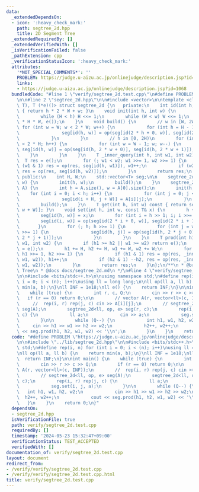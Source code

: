 ```yaml
---
data:
  _extendedDependsOn:
  - icon: ':heavy_check_mark:'
    path: segtree_2d.hpp
    title: 2D Segment Tree
  _extendedRequiredBy: []
  _extendedVerifiedWith: []
  _isVerificationFailed: false
  _pathExtension: cpp
  _verificationStatusIcon: ':heavy_check_mark:'
  attributes:
    '*NOT_SPECIAL_COMMENTS*': ''
    PROBLEM: https://judge.u-aizu.ac.jp/onlinejudge/description.jsp?id=1068
    links:
    - https://judge.u-aizu.ac.jp/onlinejudge/description.jsp?id=1068
  bundledCode: "#line 1 \"verify/segtree_2d.test.cpp\"\n#define PROBLEM \"https://judge.u-aizu.ac.jp/onlinejudge/description.jsp?id=1068\"\
    \n\n#line 2 \"segtree_2d.hpp\"\n\n#include <vector>\n\ntemplate <class T, T (*op)(T,\
    \ T), T (*e)()> struct segtree_2d {\n   private:\n    int id(int h, int w) const\
    \ { return h * 2 * W + w; }\n    void init(int h, int w) {\n        H = W = 1;\n\
    \        while (H < h) H <<= 1;\n        while (W < w) W <<= 1;\n        seg.assign(4\
    \ * H * W, e());\n    }\n    void build() {\n        // w in [W, 2W)\n       \
    \ for (int w = W; w < 2 * W; w++) {\n            for (int h = H - 1; h; h--) {\n\
    \                seg[id(h, w)] = op(seg[id(2 * h + 0, w)], seg[id(2 * h + 1, w)]);\n\
    \            }\n        }\n        // h in [0, 2H)\n        for (int h = 0; h\
    \ < 2 * H; h++) {\n            for (int w = W - 1; w; w--) {\n               \
    \ seg[id(h, w)] = op(seg[id(h, 2 * w + 0)], seg[id(h, 2 * w + 1)]);\n        \
    \    }\n        }\n    }\n    T _inner_query(int h, int w1, int w2) {\n      \
    \  T res = e();\n        for (; w1 < w2; w1 >>= 1, w2 >>= 1) {\n            if\
    \ (w1 & 1) res = op(res, seg[id(h, w1)]), w1++;\n            if (w2 & 1) --w2,\
    \ res = op(res, seg[id(h, w2)]);\n        }\n        return res;\n    }\n\n  \
    \ public:\n    int H, W;\n    std::vector<T> seg;\n\n    segtree_2d(int h, int\
    \ w) {\n        init(h, w);\n        build();\n    }\n    segtree_2d(const std::vector<std::vector<T>>&\
    \ A) {\n        int h = A.size(), w = A[0].size();\n        init(h, w);\n    \
    \    for (int i = 0; i < h; i++) {\n            for (int j = 0; j < w; j++) {\n\
    \                seg[id(i + H, j + W)] = A[i][j];\n            }\n        }\n\
    \        build();\n    }\n    T get(int h, int w) const { return seg[id(h + H,\
    \ w + W)]; }\n    void set(int h, int w, const T& x) {\n        h += H, w += W;\n\
    \        seg[id(h, w)] = x;\n        for (int i = h >> 1; i; i >>= 1) {\n    \
    \        seg[id(i, w)] = op(seg[id(2 * i + 0, w)], seg[id(2 * i + 1, w)]);\n \
    \       }\n        for (; h; h >>= 1) {\n            for (int j = w >> 1; j; j\
    \ >>= 1) {\n                seg[id(h, j)] = op(seg[id(h, 2 * j + 0)], seg[id(h,\
    \ 2 * j + 1)]);\n            }\n        }\n    }\n    T prod(int h1, int h2, int\
    \ w1, int w2) {\n        if (h1 >= h2 || w1 >= w2) return e();\n        T res\
    \ = e();\n        h1 += H, h2 += H, w1 += W, w2 += W;\n        for (; h1 < h2;\
    \ h1 >>= 1, h2 >>= 1) {\n            if (h1 & 1) res = op(res, _inner_query(h1,\
    \ w1, w2)), h1++;\n            if (h2 & 1) --h2, res = op(res, _inner_query(h2,\
    \ w1, w2));\n        }\n        return res;\n    }\n};\n/**\n * @brief 2D Segment\
    \ Tree\n * @docs docs/segtree_2d.md\n */\n#line 4 \"verify/segtree_2d.test.cpp\"\
    \n\n#include <bits/stdc++.h>\n\nusing namespace std;\n#define rep(i, n) for (int\
    \ i = 0; i < (n); i++)\nusing ll = long long;\n\nll op(ll a, ll b) {\n    return\
    \ min(a, b);\n}\nll INF = 1e18;\nll e() {\n    return INF;\n}\n\nint main() {\n\
    \    while (true) {\n        int r, c, Q;\n        cin >> r >> c >> Q;\n     \
    \   if (r == 0) return 0;\n\n        // vector A(r, vector<ll>(c, INF));\n   \
    \     //  rep(i, r) rep(j, c) cin >> A[i][j];\n        // segtree_2d<ll, op, e>\
    \ seg(A);\n        segtree_2d<ll, op, e> seg(r, c);\n        rep(i, r) rep(j,\
    \ c) {\n            ll a;\n            cin >> a;\n            seg.set(i, j, a);\n\
    \        }\n\n        while (Q--) {\n            int h1, w1, h2, w2;\n       \
    \     cin >> h1 >> w1 >> h2 >> w2;\n            h2++, w2++;\n            cout\
    \ << seg.prod(h1, h2, w1, w2) << '\\n';\n        }\n    }\n    return 0;\n}\n"
  code: "#define PROBLEM \"https://judge.u-aizu.ac.jp/onlinejudge/description.jsp?id=1068\"\
    \n\n#include \"../lib/segtree_2d.hpp\"\n\n#include <bits/stdc++.h>\n\nusing namespace\
    \ std;\n#define rep(i, n) for (int i = 0; i < (n); i++)\nusing ll = long long;\n\
    \nll op(ll a, ll b) {\n    return min(a, b);\n}\nll INF = 1e18;\nll e() {\n  \
    \  return INF;\n}\n\nint main() {\n    while (true) {\n        int r, c, Q;\n\
    \        cin >> r >> c >> Q;\n        if (r == 0) return 0;\n\n        // vector\
    \ A(r, vector<ll>(c, INF));\n        //  rep(i, r) rep(j, c) cin >> A[i][j];\n\
    \        // segtree_2d<ll, op, e> seg(A);\n        segtree_2d<ll, op, e> seg(r,\
    \ c);\n        rep(i, r) rep(j, c) {\n            ll a;\n            cin >> a;\n\
    \            seg.set(i, j, a);\n        }\n\n        while (Q--) {\n         \
    \   int h1, w1, h2, w2;\n            cin >> h1 >> w1 >> h2 >> w2;\n          \
    \  h2++, w2++;\n            cout << seg.prod(h1, h2, w1, w2) << '\\n';\n     \
    \   }\n    }\n    return 0;\n}"
  dependsOn:
  - segtree_2d.hpp
  isVerificationFile: true
  path: verify/segtree_2d.test.cpp
  requiredBy: []
  timestamp: '2024-05-23 15:32:47+09:00'
  verificationStatus: TEST_ACCEPTED
  verifiedWith: []
documentation_of: verify/segtree_2d.test.cpp
layout: document
redirect_from:
- /verify/verify/segtree_2d.test.cpp
- /verify/verify/segtree_2d.test.cpp.html
title: verify/segtree_2d.test.cpp
---
```

